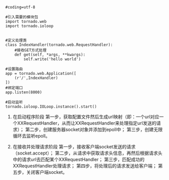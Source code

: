 
```

#coding=utf-8

#引入需要的模块包
import tornado.web
import tornado.ioloop


#定义处理类
class IndexHandler(tornado.web.RequestHandler):
    #接收GET方式处理
    def get(self, *args, **kwargs):
        self.write('hello world')

#设置路由
app = tornado.web.Application([
    (r'/',IndexHandler)
])
#绑定端口
app.listen(8000)

#启动监听
tornado.ioloop.IOLoop.instance().start()
```



1. 在启动程序阶段
        第一步，获取配置文件然后生成url映射（即：一个url对应一个XXRequestHandler，从而让XXRequestHandler来处理指定url发送的请求）；
        第二步，创建服务器socket对象并添加到epoll中；
        第三步，创建无限循环去监听epoll。

2. 在接收并处理请求阶段
        第一步，接收客户端socket发送的请求（socket.accept）；
        第二步，从请求中获取请求头信息，再然后根据请求头中的请求url去匹配某个XXRequestHandler；
        第三步，匹配成功的XXRequestHandler处理请求；
        第四步，将处理后的请求发送给客户端；
        第五步，关闭客户端socket。